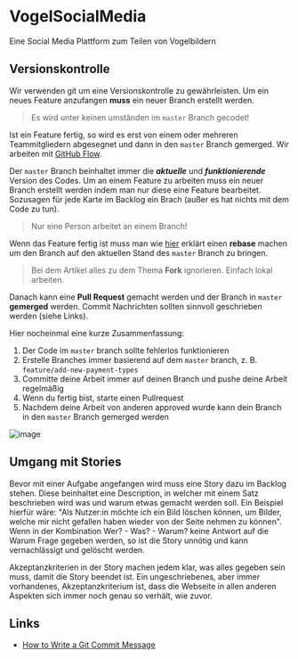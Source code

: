 # VogelSocialMedia
Eine Social Media Plattform zum Teilen von Vogelbildern
## Versionskontrolle
Wir verwenden git um eine Versionskontrolle zu gewährleisten. Um ein neues Feature anzufangen **muss** ein neuer Branch erstellt werden.

>Es wird unter keinen umständen im `master` Branch gecodet!

Ist ein Feature fertig, so wird es erst von einem oder mehreren Teammitgliedern abgesegnet und dann in den `master` Branch gemerged. 
Wir arbeiten mit [GitHub Flow](https://www.gitkraken.com/learn/git/best-practices/git-branch-strategy).

Der `master` Branch beinhaltet immer die ***aktuelle*** und ***funktionierende*** Version des Codes. 
Um an einem Feature zu arbeiten muss ein neuer Branch erstellt werden indem man nur diese eine Feature bearbeitet.
Sozusagen für jede Karte im Backlog ein Brach (außer es hat nichts mit dem Code zu tun).

>Nur eine Person arbeitet an einem Branch!

Wenn das Feature fertig ist muss man wie [hier](https://medium.com/singlestone/a-git-workflow-using-rebase-1b1210de83e5 ) erklärt einen **rebase** machen um den Branch auf den aktuellen Stand des `master` Branch zu bringen.

>Bei dem Artikel alles zu dem Thema **Fork** ignorieren.
>Einfach lokal arbeiten.

Danach kann eine **Pull Request** gemacht werden und der Branch in `master` **gemerged** werden.
Commit Nachrichten sollten sinnvoll geschrieben werden (siehe Links).

Hier nocheinmal eine kurze Zusammenfassung:
  1. Der Code im `master` branch sollte fehlerlos funktionieren
  2. Erstelle Branches immer basierend auf dem `master` branch, z. B. `feature/add-new-payment-types`
  3. Committe deine Arbeit immer auf deinen Branch und pushe deine Arbeit regelmäßig
  4. Wenn du fertig bist, starte einen Pullrequest
  5. Nachdem deine Arbeit von anderen approved wurde kann dein Branch in den `master` Branch gemerged werden

![image](https://github.com/user-attachments/assets/3dda8688-6eee-4a8e-895e-9c1fc2459226)


## Umgang mit Stories
Bevor mit einer Aufgabe angefangen wird muss eine Story dazu im Backlog stehen. Diese beinhaltet eine Description, in welcher mit einem Satz beschrieben wird was und warum etwas gemacht werden soll. Ein Beispiel hierfür wäre: "Als Nutzer:in möchte ich ein Bild löschen können, um Bilder, welche mir nicht gefallen haben wieder von der Seite nehmen zu können". Wenn in der Kombination Wer? - Was? - Warum? keine Antwort auf die Warum Frage gegeben werden, so ist die Story unnötig und kann vernachlässigt und gelöscht werden.

Akzeptanzkriterien in der Story machen jedem klar, was alles gegeben sein muss, damit die Story beendet ist. Ein ungeschriebenes, aber immer vorhandenes, Akzeptanzkriterium ist, dass die Webseite in allen anderen Aspekten sich immer noch genau so verhält, wie zuvor.
## Links
- [How to Write a Git Commit Message](https://cbea.ms/git-commit)
